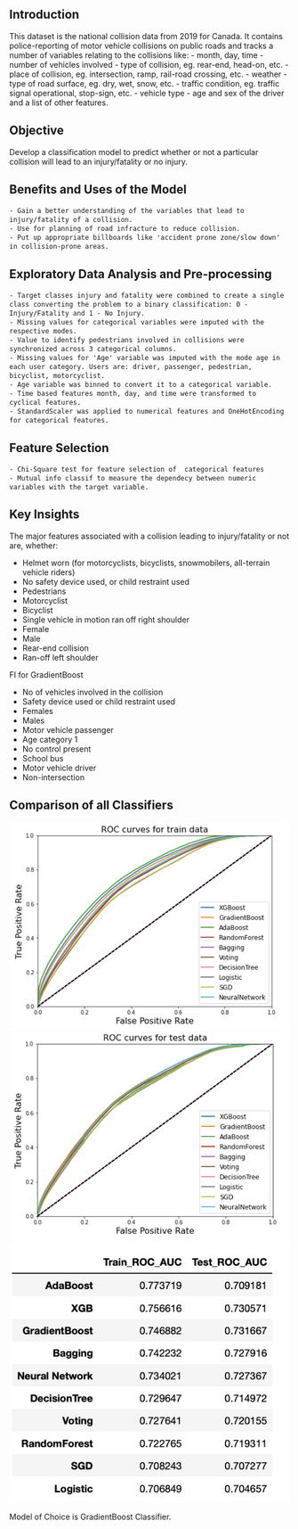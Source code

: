 ## Introduction
This dataset is the national collision data from 2019 for Canada. It contains police-reporting of motor vehicle collisions on public roads and tracks a number of variables relating to the collisions like:
    - month, day, time
    - number of vehicles involved
    - type of collision, eg. rear-end, head-on, etc.
    - place of collision, eg. intersection, ramp, rail-road crossing, etc.
    - weather
    - type of road surface, eg. dry, wet, snow, etc.
    - traffic condition, eg. traffic signal operational, stop-sign, etc.
    - vehicle type
    - age and sex of the driver
    and a list of other features.

## Objective
Develop a classification model to predict whether or not a particular collision will lead to an injury/fatality or no injury.

## Benefits and Uses of the Model
    - Gain a better understanding of the variables that lead to injury/fatality of a collision.
    - Use for planning of road infracture to reduce collision.
    - Put up appropriate billboards like 'accident prone zone/slow down' in collision-prone areas.

## Exploratory Data Analysis and Pre-processing
    - Target classes injury and fatality were combined to create a single class converting the problem to a binary classification: 0 - Injury/Fatality and 1 - No Injury.
    - Missing values for categorical variables were imputed with the respective modes.
    - Value to identify pedestrians involved in collisions were synchronized across 3 categorical columns.
    - Missing values for 'Age' variable was imputed with the mode age in each user category. Users are: driver, passenger, pedestrian,      bicyclist, motorcyclist.
    - Age variable was binned to convert it to a categorical variable.
    - Time based features month, day, and time were transformed to cyclical features.
    - StandardScaler was applied to numerical features and OneHotEncoding for categorical features.
    
## Feature Selection
    - Chi-Square test for feature selection of  categorical features
    - Mutual info classif to measure the dependecy between numeric variables with the target variable.

## Key Insights
The major features associated with a collision leading to  injury/fatality or not are, whether:
- Helmet worn (for motorcyclists, bicyclists, snowmobilers, all-terrain vehicle riders)
- No safety device used, or child restraint used
- Pedestrians
- Motorcyclist
- Bicyclist
- Single vehicle in motion ran off right shoulder
- Female
- Male
- Rear-end collision
- Ran-off left shoulder 

FI for GradientBoost
- No of vehicles involved in the collision
- Safety device used or child restraint used
- Females
- Males
- Motor vehicle passenger
- Age category 1
- No control present
- School bus
- Motor vehicle driver
- Non-intersection
    
## Comparison of all Classifiers
![Alt text](roc_train.png)                               ![Alt text](roc_test.png)
                                ![Alt text](roc_scores.png)

Model of Choice is GradientBoost Classifier.